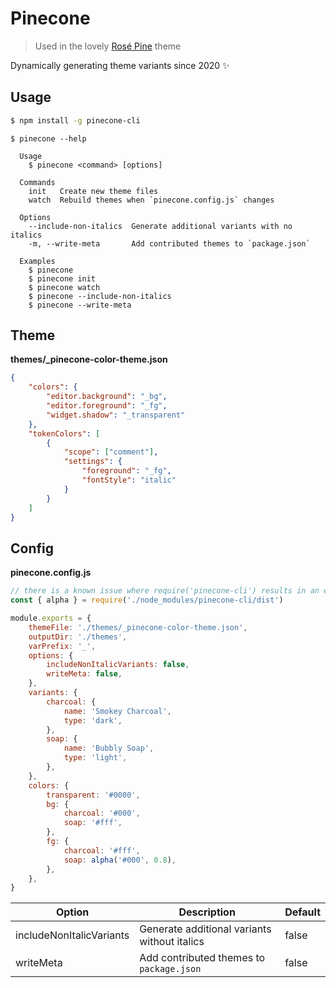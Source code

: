 # Pinecone

> Used in the lovely [Rosé Pine](https://github.com/rose-pine/vscode) theme

Dynamically generating theme variants since 2020 ✨

## Usage

```sh
$ npm install -g pinecone-cli
```

```
$ pinecone --help

  Usage
    $ pinecone <command> [options]

  Commands
    init   Create new theme files
    watch  Rebuild themes when `pinecone.config.js` changes

  Options
    --include-non-italics  Generate additional variants with no italics
    -m, --write-meta       Add contributed themes to `package.json`

  Examples
    $ pinecone
    $ pinecone init
    $ pinecone watch
    $ pinecone --include-non-italics
    $ pinecone --write-meta
```

## Theme

**themes/\_pinecone-color-theme.json**

```json
{
	"colors": {
		"editor.background": "_bg",
		"editor.foreground": "_fg",
		"widget.shadow": "_transparent"
	},
	"tokenColors": [
		{
			"scope": ["comment"],
			"settings": {
				"foreground": "_fg",
				"fontStyle": "italic"
			}
		}
	]
}
```

## Config

**pinecone.config.js**

```js
// there is a known issue where require('pinecone-cli') results in an error
const { alpha } = require('./node_modules/pinecone-cli/dist')

module.exports = {
	themeFile: './themes/_pinecone-color-theme.json',
	outputDir: './themes',
	varPrefix: '_',
	options: {
		includeNonItalicVariants: false,
		writeMeta: false,
	},
	variants: {
		charcoal: {
			name: 'Smokey Charcoal',
			type: 'dark',
		},
		soap: {
			name: 'Bubbly Soap',
			type: 'light',
		},
	},
	colors: {
		transparent: '#0000',
		bg: {
			charcoal: '#000',
			soap: '#fff',
		},
		fg: {
			charcoal: '#fff',
			soap: alpha('#000', 0.8),
		},
	},
}
```

| Option                   | Description                                  | Default |
| ------------------------ | -------------------------------------------- | ------- |
| includeNonItalicVariants | Generate additional variants without italics | false   |
| writeMeta                | Add contributed themes to `package.json`     | false   |
